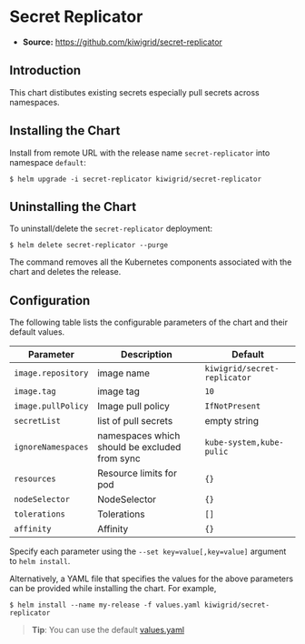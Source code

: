 # Secret Replicator

- **Source:** https://github.com/kiwigrid/secret-replicator

## Introduction

This chart distibutes existing secrets especially pull secrets across namespaces.

## Installing the Chart

Install from remote URL with the release name `secret-replicator` into namespace `default`:

```console
$ helm upgrade -i secret-replicator kiwigrid/secret-replicator
```

## Uninstalling the Chart

To uninstall/delete the `secret-replicator` deployment:

```console
$ helm delete secret-replicator --purge
```

The command removes all the Kubernetes components associated with the chart and deletes the release.

## Configuration

The following table lists the configurable parameters of the chart and their default values.

| Parameter                         | Description                             | Default                                                                                     |
| --------------------------------- | --------------------------------------  | ---------------------------------------------------------                                   |
| `image.repository`                           | image name                        | `kiwigrid/secret-replicator`                                                        |
| `image.tag`                        | image tag                      | `10`                                                                                      |
| `image.pullPolicy`                 | Image pull policy                       | `IfNotPresent`                                                                              |
| `secretList`                           | list of pull secrets                          | empty string                                                        |
| `ignoreNamespaces`             | namespaces which should be excluded from sync                                     | `kube-system,kube-pulic`               |
| `resources`                    | Resource limits for pod             | `{}`                                   |
| `nodeSelector`                 | NodeSelector                                 | `{}`                                   |
| `tolerations`                  | Tolerations                                  | `[]`                                   |
| `affinity`                     | Affinity                                     | `{}`                                   |


Specify each parameter using the `--set key=value[,key=value]` argument to `helm install`.

Alternatively, a YAML file that specifies the values for the above parameters can be provided while installing the chart. For example,

```console
$ helm install --name my-release -f values.yaml kiwigrid/secret-replicator
```

> **Tip**: You can use the default [values.yaml](values.yaml)
